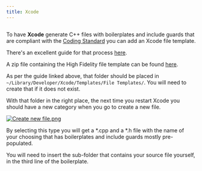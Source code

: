 ```yaml
---
title: Xcode
---
```


```

```
To have **Xcode** generate C++ files with boilerplates and include guards that are compliant with the [Coding Standard](http://docs.highfidelity.io/v1.0/docs/coding-standard) you can add an Xcode file template.

There's an excellent guide for that process [here](http://www.bobmccune.com/2012/03/04/creating-custom-xcode-4-file-templates/).

A zip file containing the High Fidelity file template can be found [here](https://dl.dropboxusercontent.com/u/1864924/HighFidelityTemplateFolder.zip).

As per the guide linked above, that folder should be placed in `~/Library/Developer/Xcode/Templates/File Templates/`. You will need to create that if it does not exist.

With that folder in the right place, the next time you restart Xcode you should have a new category when you go to create a new file.

[![Create new file.png](https://wiki.highfidelity.com/images/1/14/Create_new_file.png)](https://wiki.highfidelity.com/wiki/File:Create_new_file.png)

By selecting this type you will get a *.cpp and a *.h file with the name of your choosing that has boilerplates and include guards mostly pre-populated.

You will need to insert the sub-folder that contains your source file yourself, in the third line of the boilerplate.